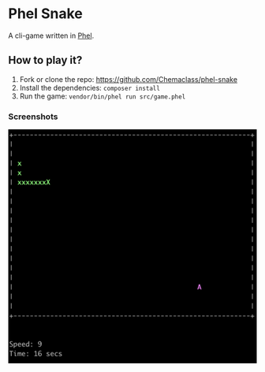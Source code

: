# Phel Snake

A cli-game written in [Phel](https://phel-lang.org/). 

## How to play it?

1) Fork or clone the repo: https://github.com/Chemaclass/phel-snake
2) Install the dependencies: `composer install`
3) Run the game: `vendor/bin/phel run src/game.phel`

### Screenshots

<p align="center">
  <img src="img/demo.png"/>
</p>